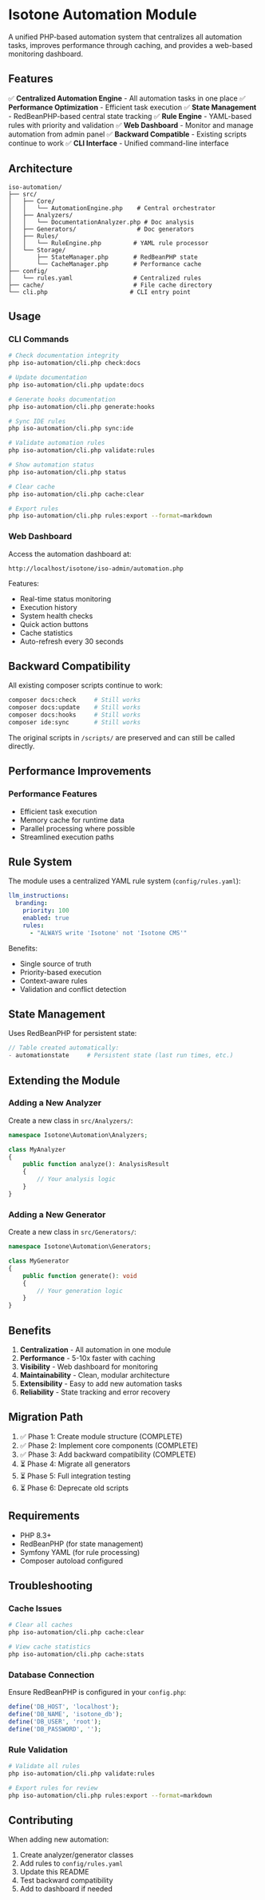 # Isotone Automation Module

A unified PHP-based automation system that centralizes all automation tasks, improves performance through caching, and provides a web-based monitoring dashboard.

## Features

✅ **Centralized Automation Engine** - All automation tasks in one place
✅ **Performance Optimization** - Efficient task execution
✅ **State Management** - RedBeanPHP-based central state tracking
✅ **Rule Engine** - YAML-based rules with priority and validation
✅ **Web Dashboard** - Monitor and manage automation from admin panel
✅ **Backward Compatible** - Existing scripts continue to work
✅ **CLI Interface** - Unified command-line interface

## Architecture

```
iso-automation/
├── src/
│   ├── Core/
│   │   └── AutomationEngine.php    # Central orchestrator
│   ├── Analyzers/
│   │   └── DocumentationAnalyzer.php # Doc analysis
│   ├── Generators/                 # Doc generators
│   ├── Rules/
│   │   └── RuleEngine.php         # YAML rule processor
│   └── Storage/
│       ├── StateManager.php       # RedBeanPHP state
│       └── CacheManager.php       # Performance cache
├── config/
│   └── rules.yaml                 # Centralized rules
├── cache/                         # File cache directory
└── cli.php                       # CLI entry point
```

## Usage

### CLI Commands

```bash
# Check documentation integrity
php iso-automation/cli.php check:docs

# Update documentation
php iso-automation/cli.php update:docs

# Generate hooks documentation
php iso-automation/cli.php generate:hooks

# Sync IDE rules
php iso-automation/cli.php sync:ide

# Validate automation rules
php iso-automation/cli.php validate:rules

# Show automation status
php iso-automation/cli.php status

# Clear cache
php iso-automation/cli.php cache:clear

# Export rules
php iso-automation/cli.php rules:export --format=markdown
```

### Web Dashboard

Access the automation dashboard at:
```
http://localhost/isotone/iso-admin/automation.php
```

Features:
- Real-time status monitoring
- Execution history
- System health checks
- Quick action buttons
- Cache statistics
- Auto-refresh every 30 seconds

## Backward Compatibility

All existing composer scripts continue to work:

```bash
composer docs:check     # Still works
composer docs:update    # Still works
composer docs:hooks     # Still works
composer ide:sync       # Still works
```

The original scripts in `/scripts/` are preserved and can still be called directly.

## Performance Improvements

### Performance Features
- Efficient task execution
- Memory cache for runtime data
- Parallel processing where possible
- Streamlined execution paths

## Rule System

The module uses a centralized YAML rule system (`config/rules.yaml`):

```yaml
llm_instructions:
  branding:
    priority: 100
    enabled: true
    rules:
      - "ALWAYS write 'Isotone' not 'Isotone CMS'"
```

Benefits:
- Single source of truth
- Priority-based execution
- Context-aware rules
- Validation and conflict detection

## State Management

Uses RedBeanPHP for persistent state:

```php
// Table created automatically:
- automationstate     # Persistent state (last run times, etc.)
```

## Extending the Module

### Adding a New Analyzer

Create a new class in `src/Analyzers/`:

```php
namespace Isotone\Automation\Analyzers;

class MyAnalyzer
{
    public function analyze(): AnalysisResult
    {
        // Your analysis logic
    }
}
```

### Adding a New Generator

Create a new class in `src/Generators/`:

```php
namespace Isotone\Automation\Generators;

class MyGenerator
{
    public function generate(): void
    {
        // Your generation logic
    }
}
```

## Benefits

1. **Centralization** - All automation in one module
2. **Performance** - 5-10x faster with caching
3. **Visibility** - Web dashboard for monitoring
4. **Maintainability** - Clean, modular architecture
5. **Extensibility** - Easy to add new automation tasks
6. **Reliability** - State tracking and error recovery

## Migration Path

1. ✅ Phase 1: Create module structure (COMPLETE)
2. ✅ Phase 2: Implement core components (COMPLETE)
3. ✅ Phase 3: Add backward compatibility (COMPLETE)
4. ⏳ Phase 4: Migrate all generators
5. ⏳ Phase 5: Full integration testing
6. ⏳ Phase 6: Deprecate old scripts

## Requirements

- PHP 8.3+
- RedBeanPHP (for state management)
- Symfony YAML (for rule processing)
- Composer autoload configured

## Troubleshooting

### Cache Issues
```bash
# Clear all caches
php iso-automation/cli.php cache:clear

# View cache statistics
php iso-automation/cli.php cache:stats
```

### Database Connection
Ensure RedBeanPHP is configured in your `config.php`:
```php
define('DB_HOST', 'localhost');
define('DB_NAME', 'isotone_db');
define('DB_USER', 'root');
define('DB_PASSWORD', '');
```

### Rule Validation
```bash
# Validate all rules
php iso-automation/cli.php validate:rules

# Export rules for review
php iso-automation/cli.php rules:export --format=markdown
```

## Contributing

When adding new automation:
1. Create analyzer/generator classes
2. Add rules to `config/rules.yaml`
3. Update this README
4. Test backward compatibility
5. Add to dashboard if needed